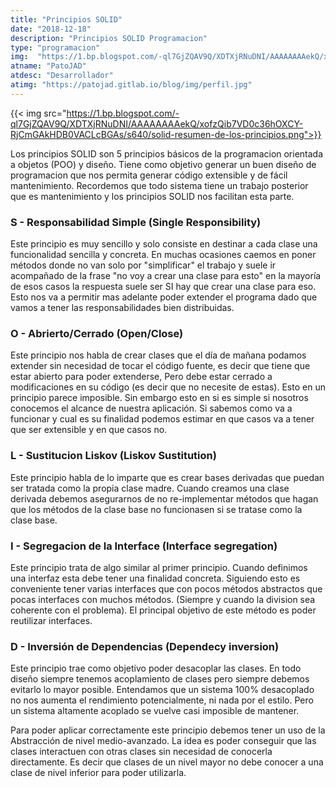 ```yaml
---
title: "Principios SOLID"
date: "2018-12-18"
description: "Principios SOLID Programacion"
type: "programacion"
img:  "https://1.bp.blogspot.com/-ql7GjZQAV9Q/XDTXjRNuDNI/AAAAAAAAekQ/xofzQib7VD0c36hOXCY-RjCmGAkHDB0VACLcBGAs/s640/solid-resumen-de-los-principios.png"
atname: "PatoJAD"
atdesc: "Desarrollador"
atimg: "https://patojad.gitlab.io/blog/img/perfil.jpg"
---
```


{{< img src="https://1.bp.blogspot.com/-ql7GjZQAV9Q/XDTXjRNuDNI/AAAAAAAAekQ/xofzQib7VD0c36hOXCY-RjCmGAkHDB0VACLcBGAs/s640/solid-resumen-de-los-principios.png">}}

Los principios SOLID son 5 principios básicos de la programacion orientada a objetos (POO) y diseño. Tiene como objetivo generar un buen diseño de programacion que nos permita generar código extensible y de fácil mantenimiento. Recordemos que todo sistema tiene un trabajo posterior que es mantenimiento y los principios SOLID nos facilitan esta parte.

### S - Responsabilidad Simple (Single Responsibility)
Este principio es muy sencillo y solo consiste en destinar a cada clase una funcionalidad sencilla y concreta. En muchas ocasiones caemos en poner métodos donde no van solo por "simplificar" el trabajo y suele ir acompañado de la frase "no voy a crear una clase para esto" en la mayoría de esos casos la respuesta suele ser SI hay que crear una clase para eso. Esto nos va a permitir mas adelante poder extender el programa dado que vamos a tener las responsabilidades bien distribuidas.

### O - Abrierto/Cerrado (Open/Close)
Este principio nos habla de crear clases que el día de mañana podamos extender sin necesidad de tocar el código fuente, es decir que tiene que estar abierto para poder extenderse, Pero debe estar cerrado a modificaciones en su código (es decir que no necesite de estas). Esto en un principio parece imposible. Sin embargo esto en si es simple si nosotros conocemos el alcance de nuestra aplicación. Si sabemos como va a funcionar y cual es su finalidad podemos estimar en que casos va a tener que ser extensible y en que casos no.

### L - Sustitucion Liskov (Liskov Sustitution)
Este principio habla de lo imparte que es crear bases derivadas que puedan ser tratada como la propia clase madre. Cuando creamos una clase derivada debemos asegurarnos de no re-implementar métodos que hagan que los métodos de la clase base no funcionasen si se tratase como la clase base.

### I - Segregacion de la Interface (Interface segregation)
Este principio trata de algo similar al primer principio. Cuando definimos una interfaz esta debe tener una finalidad concreta. Siguiendo esto es conveniente tener varias interfaces que con pocos métodos abstractos que pocas interfaces con muchos métodos. (Siempre y cuando la division sea coherente con el problema). El principal objetivo de este método es poder reutilizar interfaces.

### D - Inversión de Dependencias (Dependecy inversion)
Este principio trae como objetivo poder desacoplar las clases. En todo diseño siempre tenemos acoplamiento de clases pero siempre debemos evitarlo lo mayor posible. Entendamos que un sistema 100% desacoplado no nos aumenta el rendimiento potencialmente, ni nada por el estilo. Pero un sistema altamente acoplado se vuelve casi imposible de mantener.

Para poder aplicar correctamente este principio debemos tener un uso de la Abstracción de nivel medio-avanzado. La idea es poder conseguir que las clases interactuen con otras clases sin necesidad de conocerla directamente. Es decir que clases de un nivel mayor no debe conocer a una clase de nivel inferior para poder utilizarla.
